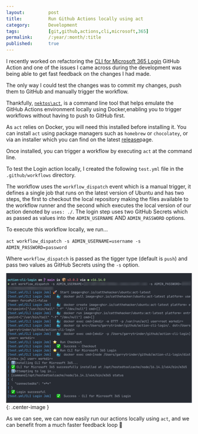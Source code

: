 ```yaml
---
layout:         post
title:          Run Github Actions locally using act
category:       Development
tags:           [git,github,actions,cli,microsoft,365]
permalink:      /:year/:month/:title
published:      true
---
```


I recently worked on refactoring the [CLI for Microsoft 365 Login](https://github.com/marketplace/actions/cli-for-microsoft-365-login) GitHub Action and one of the issues I came across during the development was being able to get fast feedback on the changes I had made. 

The only way I could test the changes was to commit my changes, push them to GitHub and manually trigger the workflow. 

Thankfully, [`nektos\act`](https://github.com/nektos/act/), is a command line tool that helps emulate the GitHub Actions environment locally using Docker,enabling you to trigger workflows without having to push to GitHub first.

As `act` relies on Docker, you will need this installed before installing it. You can install `act` using package managers such as `homebrew` or `chocolatey`, or via an installer which you can find on the latest [release](https://github.com/nektos/act/releases/tag/v0.2.26)page.

Once installed, you can trigger a workflow by executing `act` at the command line.

To test the Login action locally, I created the following `test.yml` file in the `.github/workflows` directory.

<script src="https://gist.github.com/garrytrinder/4512b846e198d8ffaa7547e26f371906.js"></script>

The workflow uses the `workflow_dispatch` event which is a manual trigger, it defines a single job that runs on the latest version of Ubuntu and has two steps, the first to checkout the local repository making the files available to the workflow runner and the second which executes the local version of our action denoted by `uses: ./`. The login step uses two GitHub Secrets which as passed as values into the `ADMIN_USERNAME` AND `ADMIN_PASSWORD` options.

To execute this workflow locally, we run...

`act workflow_dispatch -s ADMIN_USERNAME=username -s ADMIN_PASSWORD=password`
 
Where `workflow_dispatch` is passed as the tigger type (default is `push`) and pass two values as GitHub Secrets using the `-s` option.

![Terminal session showing the results of executing the above ](/public/img/cli-microsoft365/act-cli-action.png){: .center-image }

As we can see, we can now easily run our actions locally using `act`, and we can benefit from a much faster feedback loop 🚀